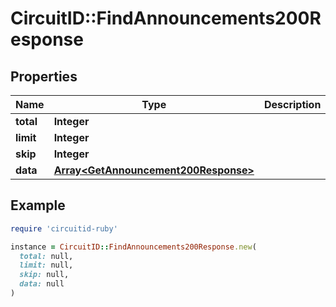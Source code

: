 # CircuitID::FindAnnouncements200Response

## Properties

| Name | Type | Description | Notes |
| ---- | ---- | ----------- | ----- |
| **total** | **Integer** |  |  |
| **limit** | **Integer** |  |  |
| **skip** | **Integer** |  |  |
| **data** | [**Array&lt;GetAnnouncement200Response&gt;**](GetAnnouncement200Response.md) |  |  |

## Example

```ruby
require 'circuitid-ruby'

instance = CircuitID::FindAnnouncements200Response.new(
  total: null,
  limit: null,
  skip: null,
  data: null
)
```

